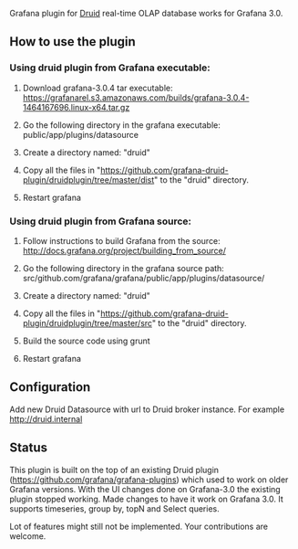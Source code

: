 Grafana plugin for [Druid](http://druid.io/) real-time OLAP database works for Grafana 3.0.

## How to use the plugin

### Using druid plugin from Grafana executable:

1. Download grafana-3.0.4 tar executable: https://grafanarel.s3.amazonaws.com/builds/grafana-3.0.4-1464167696.linux-x64.tar.gz

2. Go the following directory in the grafana executable:
public/app/plugins/datasource

3. Create a directory named: "druid"

4. Copy all the files in "https://github.com/grafana-druid-plugin/druidplugin/tree/master/dist" to the "druid" 
directory.

5. Restart grafana


### Using druid plugin from Grafana source:

1. Follow instructions to build Grafana from the source:
http://docs.grafana.org/project/building_from_source/

2. Go the following directory in the grafana source path:
src/github.com/grafana/grafana/public/app/plugins/datasource/

3. Create a directory named: "druid"

4. Copy all the files in "https://github.com/grafana-druid-plugin/druidplugin/tree/master/src" to the "druid"
directory.

5. Build the source code using grunt

6. Restart grafana

## Configuration

Add new Druid Datasource with url to Druid broker instance. For example http://druid.internal

## Status

This plugin is built on the top of an existing Druid plugin (https://github.com/grafana/grafana-plugins)  which used to work on older Grafana versions. With the UI changes done on Grafana-3.0 the existing plugin stopped working. Made changes to have it work on Grafana 3.0. It supports timeseries, group by, topN and Select queries.

Lot of features might still not be implemented. Your contributions are welcome.

